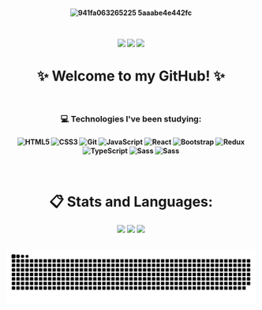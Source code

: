 <h4 align="center">
    
![941fa063265225 5aaabe4e442fc](https://user-images.githubusercontent.com/109745342/211724447-dc47f63b-7e98-4261-93ff-3ffc8151d9ff.gif)

<br>

<a href="https://instagram.com/evycode" target="_blank"><img src="https://img.shields.io/badge/-Instagram-%23E4405F?style=for-the-badge&logo=instagram&logoColor=white" target="_blank"></a> <a href="https://www.linkedin.com/in/evelynlacerda" target="_blank"><img src="https://img.shields.io/badge/-LinkedIn-%230077B5?style=for-the-badge&logo=linkedin&logoColor=white" target="_blank"></a> <a href = "mailto:evelyndslacerda@gmail.com"><img src="https://img.shields.io/badge/Gmail-D14836?style=for-the-badge&logo=gmail&logoColor=white" target="_blank"></a>
</h4>

<h1 align="center">✨ Welcome to my GitHub! ✨</h1>
<br>

<h3 align="center">💻 Technologies I've been studying:</h3>
<h4 align="center"><div style="display: inline_block">
    <img align="center" alt="HTML5" width="40" height="35" src="https://cdn.jsdelivr.net/gh/devicons/devicon/icons/html5/html5-original.svg" />
    <img align="center" alt="CSS3" width="40" height="35" src="https://cdn.jsdelivr.net/gh/devicons/devicon/icons/css3/css3-original.svg" />
    <img align="center" alt="Git" width="40" height="35" src="https://cdn.jsdelivr.net/gh/devicons/devicon/icons/git/git-original.svg" />
    <img align="center" alt="JavaScript" width="40" height="35" src="https://cdn.jsdelivr.net/gh/devicons/devicon/icons/javascript/javascript-original.svg" />
    <img align="center" alt="React" width="40" height="35" src="https://cdn.jsdelivr.net/gh/devicons/devicon/icons/react/react-original.svg" />
    <img align="center" alt="Bootstrap" width="40" height="35" src="https://cdn.jsdelivr.net/gh/devicons/devicon/icons/bootstrap/bootstrap-plain.svg" />
    <img align="center" alt="Redux" width="40" height="35" src="https://cdn.jsdelivr.net/gh/devicons/devicon/icons/redux/redux-original.svg" />
    <img align="center" alt="TypeScript" width="40" height="35" src="https://cdn.jsdelivr.net/gh/devicons/devicon/icons/typescript/typescript-original.svg" />
    <img align="center" alt="Sass" width="40" height="35" src="https://cdn.jsdelivr.net/gh/devicons/devicon/icons/sass/sass-original.svg" />
    <img align="center" alt="Sass" width="40" height="35" src="https://cdn.jsdelivr.net/gh/devicons/devicon/icons/nodejs/nodejs-plain.svg" />
</div></h4>

<br>

<h1 align="center">📋 Stats and Languages:</h1>
<p align="center">
    <img height="160em" src="https://github-readme-stats.vercel.app/api?username=evelynlacerda&show_icons=true&include_all_commits=true&count_private=true&theme=bear&border_radius=4&border=A59C7D">
    <img height="160em" src="https://github-readme-stats.vercel.app/api/top-langs/?username=evelynlacerda&layout=compact&langs_count=7&theme=bear&border_radius=4&border=A59C7D"/>
    <img height="180em" src="https://github-readme-streak-stats.herokuapp.com?user=evelynlacerda&theme=bear&border_radius=4&border=A59C7D">
</p>
<br>

<picture>
  <source media="(prefers-color-scheme: dark)" srcset="https://github.com/evelynlacerda/evelynlacerda/blob/output/github-contribution-grid-snake-dark.svg" />
  <source media="(prefers-color-scheme: light)" srcset="https://github.com/evelynlacerda/evelynlacerda/blob/output/github-contribution-grid-snake.svg" />
  <img alt="github-snake" src="https://github.com/evelynlacerda/evelynlacerda/blob/output/github-contribution-grid-snake.svg" />
</picture>

